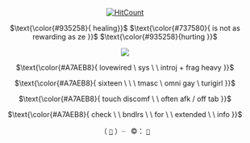 <div align="center">

 [![HitCount](https://img.shields.io/endpoint?url=https%3A%2F%2Fhits.dwyl.com%2Flovewired%2Flovewired.json&style=flat-square&label=Views%20%3A&labelColor=%230D1117&color=%230D1117)](http://hits.dwyl.com/lovewired/lovewired)
  
  $\text{\color{#935258}{ healing}}$ $\text{\color{#737580}{ is not as rewarding as ze }}$ $\text{\color{#935258}{hurting }}$

  [![](https://i.postimg.cc/QNkDWPMy/ezgif-6-6984f28ddc.webp)](https://www.tumblr.com/strawberrysnipes/742945118883020800/heavymedic-rentry-graphics?source=share)

 $\text{\color{#A7AEB8}{ lovewired \ sys \ \ introj + frag heavy }}$

 $\text{\color{#A7AEB8}{ sixteen \ \ \ tmasc \ omni gay \ turigirl }}$

 $\text{\color{#A7AEB8}{ touch discomf \ \ often afk / off tab }}$

 $\text{\color{#A7AEB8}{ check \ \ bndlrs \ \ for \ \ extended \ \ info  }}$

 （ [`🍖`](https://bundlrs.cc/artists) ）╴ ©： [`🥩`](https://www.tumblr.com/strawberrysnipes/742945118883020800/heavymedic-rentry-graphics?source=share)
 
</div>
